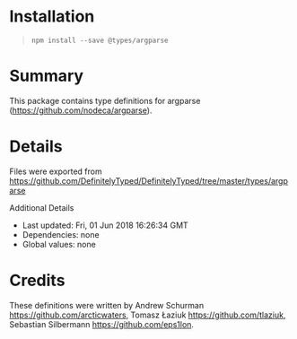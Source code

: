 # Installation
> `npm install --save @types/argparse`

# Summary
This package contains type definitions for argparse (https://github.com/nodeca/argparse).

# Details
Files were exported from https://github.com/DefinitelyTyped/DefinitelyTyped/tree/master/types/argparse

Additional Details
 * Last updated: Fri, 01 Jun 2018 16:26:34 GMT
 * Dependencies: none
 * Global values: none

# Credits
These definitions were written by Andrew Schurman <https://github.com/arcticwaters>, Tomasz Łaziuk <https://github.com/tlaziuk>, Sebastian Silbermann <https://github.com/eps1lon>.
